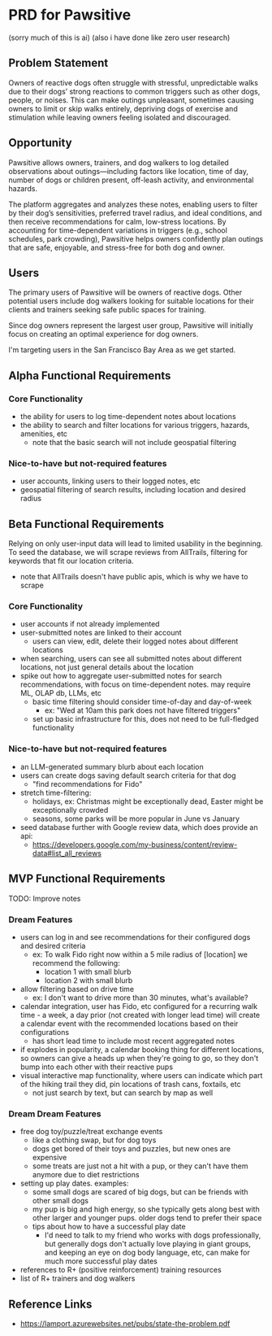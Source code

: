 # PRD for Pawsitive
(sorry much of this is ai) (also i have done like zero user research)

## Problem Statement

Owners of reactive dogs often struggle with stressful, unpredictable walks due to their dogs’ strong reactions to common triggers such as other dogs, people, or noises. This can make outings unpleasant, sometimes causing owners to limit or skip walks entirely, depriving dogs of exercise and stimulation while leaving owners feeling isolated and discouraged.

## Opportunity 

Pawsitive allows owners, trainers, and dog walkers to log detailed observations about outings—including factors like location, time of day, number of dogs or children present, off-leash activity, and environmental hazards. 

The platform aggregates and analyzes these notes, enabling users to filter by their dog’s sensitivities, preferred travel radius, and ideal conditions, and then receive recommendations for calm, low-stress locations. By accounting for time-dependent variations in triggers (e.g., school schedules, park crowding), Pawsitive helps owners confidently plan outings that are safe, enjoyable, and stress-free for both dog and owner.

## Users 

The primary users of Pawsitive will be owners of reactive dogs. Other potential users include dog walkers looking for suitable locations for their clients and trainers seeking safe public spaces for training. 

Since dog owners represent the largest user group, Pawsitive will initially focus on creating an optimal experience for dog owners.

I'm targeting users in the San Francisco Bay Area as we get started.

## Alpha Functional Requirements

### Core Functionality
- the ability for users to log time-dependent notes about locations
- the ability to search and filter locations for various triggers, hazards, amenities, etc
  - note that the basic search will not include geospatial filtering

### Nice-to-have but not-required features 
- user accounts, linking users to their logged notes, etc
- geospatial filtering of search results, including location and desired radius

## Beta Functional Requirements 

Relying on only user-input data will lead to limited usability in the beginning. To seed the database, we will scrape reviews from AllTrails, filtering for keywords that fit our location criteria. 
- note that AllTrails doesn't have public apis, which is why we have to scrape

### Core Functionality  
- user accounts if not already implemented 
- user-submitted notes are linked to their account
  - users can view, edit, delete their logged notes about different locations
- when searching, users can see all submitted notes about different locations, not just general details about the location
- spike out how to aggregate user-submitted notes for search recommendations, with focus on time-dependent notes. may require ML, OLAP db, LLMs, etc
  - basic time filtering should consider time-of-day and day-of-week
    - ex: "Wed at 10am this park does not have filtered triggers"
  - set up basic infrastructure for this, does not need to be full-fledged functionality
  
### Nice-to-have but not-required features
- an LLM-generated summary blurb about each location
- users can create dogs saving default search criteria for that dog 
  - "find recommendations for Fido"
- stretch time-filtering: 
  - holidays, ex: Christmas might be exceptionally dead, Easter might be exceptionally crowded
  - seasons, some parks will be more popular in June vs January 
- seed database further with Google review data, which does provide an api:
  - https://developers.google.com/my-business/content/review-data#list_all_reviews

## MVP Functional Requirements 

TODO: Improve notes 

### Dream Features

- users can log in and see recommendations for their configured dogs and desired criteria
  - ex: To walk Fido right now within a 5 mile radius of [location] we recommend the following:
    - location 1 with small blurb
    - location 2 with small blurb
- allow filtering based on drive time
  - ex: I don't want to drive more than 30 minutes, what's available?
- calendar integration, user has Fido, etc configured for a recurring walk time - a week, a day prior (not created with longer lead time) will create a calendar event with the recommended locations based on their configurations 
  - has short lead time to include most recent aggregated notes
- if explodes in popularity, a calendar booking thing for different locations, so owners can give a heads up when they're going to go, so they don't bump into each other with their reactive pups 
- visual interactive map functionality, where users can indicate which part of the hiking trail they did, pin locations of trash cans, foxtails, etc
  - not just search by text, but can search by map as well 

### Dream Dream Features 
- free dog toy/puzzle/treat exchange events
  - like a clothing swap, but for dog toys
  - dogs get bored of their toys and puzzles, but new ones are expensive 
  - some treats are just not a hit with a pup, or they can't have them anymore due to diet restrictions
- setting up play dates. examples:
  - some small dogs are scared of big dogs, but can be friends with other small dogs
  - my pup is big and high energy, so she typically gets along best with other larger and younger pups. older dogs tend to prefer their space
  - tips about how to have a successful play date 
    - I'd need to talk to my friend who works with dogs professionally, but generally dogs don't actually love playing in giant groups, and keeping an eye on dog body language, etc, can make for much more successful play dates
- references to R+ (positive reinforcement) training resources
- list of R+ trainers and dog walkers

## Reference Links

- https://lamport.azurewebsites.net/pubs/state-the-problem.pdf
